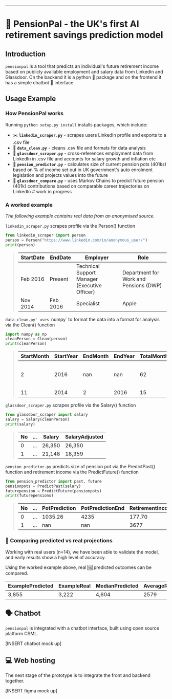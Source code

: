 ----
# 🔮 PensionPal - the UK's first AI retirement savings prediction model

## Introduction

`pensionpal` is a tool that predicts an individual's future retirement income based on publicly available employment and salary data from LinkedIn and Glassdoor. On the backend it is a python 🐍 package and on the frontend it has a simple chatbot 🤖 interface.

## Usage Example

### How PensionPal works

Running `python setup.py install` installs packages, which include:
- ✂️ **`linkedin_scraper.py`** - scrapes users LinkedIn profile and exports to a .csv file
- 🧼 **`data_clean.py`** - cleans .csv file and formats for data analysis
- 🤑 **`glassdoor_scraper.py`** - cross-references employment data from LinkedIn in .csv file and accounts for salary growth and inflation etc
- 🧮 **`pension_predictor.py`** - calculates size of current pension pots (401ks) based on % of income set out in UK government's auto enrolment legislation and projects values into the future
- 🔮 **`glassdoor_compare.py`** - uses Markov Chains to predict future pension (401k) contributions based on comparable career trajectories on LinkedIn  # work in progress

### A worked example

*The following example contains real data from an anonymised source.*

`linkedin_scraper.py` scrapes profile via the Person() function

```py
from linkedin_scraper import person
person = Person("https://www.linkedin.com/in/anonymous_user/")
print(person)
```

> StartDate | EndDate | Employer | Role
> --- | --- | --- | ---
> Feb 2016 | Present | Technical Support Manager (Executive Officer) | Department for Work and Pensions (DWP)
> Nov 2014 | Feb 2016 | Specialist | Apple

`data_clean.py' uses `numpy` to format the data into a format for analysis via the Clean() function

```py
import numpy as np
cleanPerson = Clean(person)
print(cleanPerson)
```

> StartMonth | StartYear | EndMonth | EndYear | TotalMonths | Employer | Role
> --- | --- | --- | --- | --- | --- | ---
> 2 | 2016 | nan | nan | 62 | Technical Support Manager | Department for Work and Pensions
> 11 | 2014 | 2 | 2016 | 15 | Specialist | Apple

`glassdoor_scraper.py` scrapes profile via the Salary() function

```py
from glassdoor_scraper import salary
salary = Salary(cleanPerson)
print(salary)
```

> No | ... | Salary | SalaryAdjusted
> --- | --- | --- | ---
> 0 | ... | 26,350 | 26,350
> 1 | ... | 21,148 | 18,359

`pension_predictor.py` predicts size of pension pot via the PredictPast() function and retirement income via the PredictFuture() function

```py
from pension_predictor import past, future
pensionpots = PredictPast(salary)
futurepension = PredictFuture(pensionpots)
print(futurepensions)
```

> No | ... | PotPrediction | PotPredictionEnd | RetirementIncome
> --- | --- | --- | --- | ---
> 0 | ... | 1035.26 | 4235 | 177.70
> 1 | ... | nan | nan | 3677

### 🥊 Comparing predicted vs real projections

Working with real users (n=14), we have been able to validate the model, and early results show a high level of accuracy.

Using the worked example above, real 🆚 predicted outcomes can be compared.

ExamplePredicted | ExampleReal | MedianPredicted | AverageReal
--- | --- | --- | ---
3,855 | 3,222 | 4,604 | 2579

## 🗣 Chatbot

`pensionpal` is integrated with a chatbot interface, built using open source platform CSML.

[INSERT chatbot mock up]


## 💻 Web hosting

The next stage of the prototype is to integrate the front and backend together.

[INSERT figma mock up]

